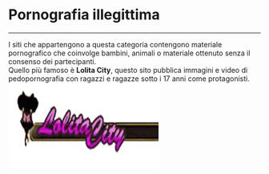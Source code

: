 # Pornografia illegittima
---
I siti che appartengono a questa categoria contengono materiale pornografico che coinvolge bambini, animali o materiale ottenuto senza il consenso dei partecipanti.<br/>
Quello più famoso è **Lolita City**, questo sito pubblica immagini e video di pedopornografia con ragazzi e ragazze sotto i 17 anni come protagonisti.
![](LolitaCityAnonymous.png)